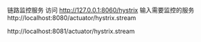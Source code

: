 链路监控服务
访问
http://127.0.0.1:8060/hystrix
输入需要监控的服务
http://localhost:8080/actuator/hystrix.stream

http://localhost:8081/actuator/hystrix.stream